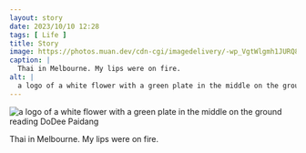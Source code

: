 ```yaml
---
layout: story
date: 2023/10/10 12:28
tags: [ Life ]
title: Story
image: https://photos.muan.dev/cdn-cgi/imagedelivery/-wp_VgtWlgmh1JURQ8t1mg/afddf6e5-f421-47e2-ee83-dc4070cdac00/public
caption: |
  Thai in Melbourne. My lips were on fire.
alt: |
  a logo of a white flower with a green plate in the middle on the ground reading DoDee Paidang
---
```


![a logo of a white flower with a green plate in the middle on the ground reading DoDee Paidang](https://photos.muan.dev/cdn-cgi/imagedelivery/-wp_VgtWlgmh1JURQ8t1mg/afddf6e5-f421-47e2-ee83-dc4070cdac00/public)

Thai in Melbourne. My lips were on fire.
